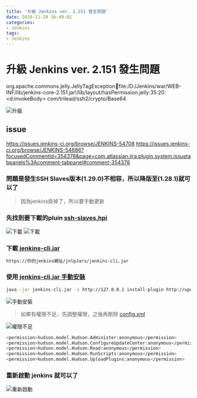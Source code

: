 ```yaml
---
title: '升級 Jenkins ver. 2.151 發生問題'
date: 2018-11-20 16:49:02
categories: 
- Jenkins
tags: 
- Jenkins
---
```

# 升級 Jenkins ver. 2.151 發生問題

org.apache.commons.jelly.JellyTagException:jar:file:/D:/Jenkins/war/WEB-INF/lib/jenkins-core-2.151.jar!/lib/layout/hasPermission.jelly:35:20: <d:invokeBody> com/trilead/ssh2/crypto/Base64

![升級](https://i.imgur.com/1H5x5TZ.png)

## issue

<https://issues.jenkins-ci.org/browse/JENKINS-54708>
<https://issues.jenkins-ci.org/browse/JENKINS-54686?focusedCommentId=354378&page=com.atlassian.jira.plugin.system.issuetabpanels%3Acomment-tabpanel#comment-354378>

### 問題是發生SSH Slaves版本(1.29.0)不相容，所以降版至(1.28.1)就可以了

>因為jenkins掛掉了，所以要手動更新

### 先找到要下載的pluin [ssh-slaves.hpi](http://updates.jenkins-ci.org/download/plugins/)

![下載](https://i.imgur.com/MN9ATxE.png)
![下載](https://i.imgur.com/7DDIV6T.png)

### 下載 [jenkins-cli.jar](https://wiki.jenkins.io/display/JENKINS/Jenkins+CLI)

```bash
https://你的jenkins網址/jnlpJars/jenkins-cli.jar
```

### 使用 [jenkins-cli.jar 手動安裝](https://jenkins.io/doc/book/managing/plugins/#install-with-cli)

```bash
java -jar jenkins-cli.jar -s http://127.0.0.1 install-plugin http://updates.jenkins-ci.org/download/plugins/ssh-slaves/1.28.1/ssh-slaves.hpi -restart
```
![手動安裝](https://i.imgur.com/UZkX9KM.png)

> 如果有權限不足，先調整權限，之後再刪除 [config.xml](https://blog.csdn.net/myNameIssls/article/details/70227838)

![權限不足](https://i.imgur.com/k9IF6yL.png)


```bash
<permission>hudson.model.Hudson.Administer:anonymous</permission>
<permission>hudson.model.Hudson.ConfigureUpdateCenter:anonymous</permission>
<permission>hudson.model.Hudson.Read:anonymous</permission>
<permission>hudson.model.Hudson.RunScripts:anonymous</permission>
<permission>hudson.model.Hudson.UploadPlugins:anonymous</permission>
```

### 重新啟動 jenkins 就可以了

![重新啟動](https://i.imgur.com/WSE6PIE.png)